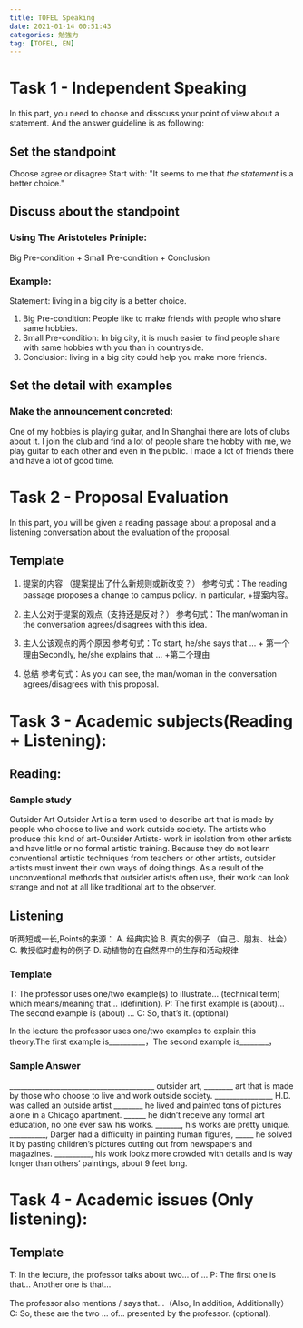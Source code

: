 ```yaml
---
title: TOFEL Speaking
date: 2021-01-14 00:51:43
categories: 勉強力
tag: [TOFEL, EN]
---
```

# Task 1 - Independent Speaking
In this part, you need to choose and disscuss your point of view about a statement. And the answer guideline is as following:
## Set the standpoint
Choose agree or disagree
Start with: "It seems to me that *the statement* is a better choice."  
## Discuss about the standpoint
### Using **The Aristoteles Priniple**:
Big Pre-condition + Small Pre-condition + Conclusion
### Example:
Statement: 
living in a big city is a better choice.
1. Big Pre-condition: 
People like to make friends with people who share same hobbies.
2. Small Pre-condition: 
In big city, it is much easier to find people share with same hobbies with you than in countryside.
3. Conclusion: 
living in a big city could help you make more friends.

## Set the detail with examples
### Make the announcement concreted:
One of my hobbies is playing guitar, and In Shanghai there are lots of clubs about it. I join the club and find a lot of people share the hobby with me, we play guitar to each other and even in the public. I made a lot of friends there and have a lot of good time. 

# Task 2 - Proposal Evaluation
In this part, you will be given a reading passage about a proposal and a listening conversation about the evaluation of the proposal.
## Template

1. 提案的内容 （提案提出了什么新规则或新改变？）
参考句式：The reading passage proposes a change to campus policy. In particular, +提案内容。

2. 主人公对于提案的观点（支持还是反对？）
参考句式：The man/woman in the conversation agrees/disagrees with this idea.

3. 主人公该观点的两个原因
参考句式：To start, he/she says that ... + 第一个理由Secondly, he/she explains that ... +第二个理由

4. 总结
参考句式：As you can see, the man/woman in the conversation agrees/disagrees with this proposal.

# Task 3 - Academic subjects(Reading + Listening):
## Reading:
### Sample study
Outsider Art
Outsider Art is a term used to describe art that is made by people who choose to live and work outside society. The artists who produce this kind of art-Outsider Artists- work in isolation from other artists and have little or no formal artistic training. Because they do not learn conventional artistic techniques from teachers or other artists, outsider artists must invent their own ways of doing things. As a result of the unconventional methods that outsider artists often use, their work can look strange and not at all like traditional art to the observer.

## Listening
听两短或一长,Points的来源：
A. 经典实验 B. 真实的例子 （自己、朋友、社会）C. 教授临时虚构的例子 D. 动植物的在自然界中的生存和活动规律
### Template
T: The professor uses one/two example(s) to illustrate… (technical term) which means/meaning that... (definition).
P: The first example is (about)…
The second example is (about) …
C: So, that’s it. (optional)

In the lecture the professor uses one/two examples to explain this theory.The first example is__________，The second example is________，
### Sample Answer
________________________________________ outsider art, ________ art that is made by those who choose to live and work outside society.
________________ H.D. was called an outside artist ________ he lived and painted tons of pictures alone in a Chicago apartment. ______ he didn’t receive any formal art education, no one ever saw his works. _______, his works are pretty unique. __________, Darger had a difficulty in painting human figures, _____ he solved it by pasting children’s pictures cutting out from newspapers and magazines. __________, his work lookz more crowded with details and is way longer than others’ paintings, about 9 feet long.

# Task 4 - Academic issues (Only listening):
## Template
T: In the lecture, the professor talks about two… of …
P: The first one is that…
Another one is that...

The professor also mentions / says that…（Also, In addition, Additionally）C: So, these are the two … of… presented by the professor. (optional).


